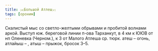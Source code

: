 ```yaml
---
title: ⒜Большой Атлеш⒵
tags: [ороним]
---
```


Скалистый мыс со светло-желтыми обрывами и пробитой волнами аркой. Выступ юж.
береговой линии п-ова Тарханкут, в 4 км к ЮЮВ от нп Оленевка (Черном.), к З от
Малого Атлеша ср. тюрк. атеш – огонь, атлайыш – , атыш – прыжок, бросок 3–5.
